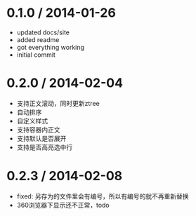 0.1.0 / 2014-01-26
==================

  * updated docs/site
  * added readme
  * got everything working
  * initial commit
  
0.2.0 / 2014-02-04
==================
  
  * 支持正文滚动，同时更新ztree
  * 自动排序
  * 自定义样式
  * 支持容器内正文
  * 支持默认是否展开
  * 支持是否高亮选中行



0.2.3 / 2014-02-08
==================

  * fixed: 另存为的文件里会有编号，所以有编号的就不再重新替换
  * 360浏览器下显示还不正常，todo
  
  
